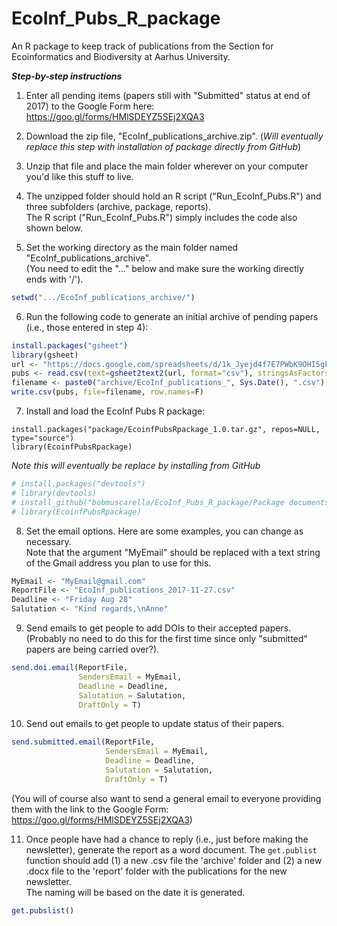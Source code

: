 # EcoInf_Pubs_R_package

An R package to keep track of publications from the Section for Ecoinformatics and Biodiversity at Aarhus University.

***Step-by-step instructions***

1. Enter all pending items (papers still with "Submitted" status at end of 2017) to the Google Form here: https://goo.gl/forms/HMlSDEYZ5SEj2XQA3

2. Download the zip file, "EcoInf_publications_archive.zip". (*Will eventually replace this step with installation of package directly from GitHub*)

3. Unzip that file and place the main folder wherever on your computer you'd like this stuff to live.

4. The unzipped folder should hold an R script ("Run_EcoInf_Pubs.R") and three subfolders (archive, package, reports).  
The R script ("Run_EcoInf_Pubs.R") simply includes the code also shown below.

5. Set the working directory as the main folder named "EcoInf_publications_archive".  
(You need to edit the "..." below and make sure the working directly ends with '/').
``` r
setwd(".../EcoInf_publications_archive/")
```

6. Run the following code to generate an initial archive of pending papers (i.e., those entered in step 4):
``` r
install.packages("gsheet")
library(gsheet)
url <- "https://docs.google.com/spreadsheets/d/1k_Jyejd4f7E7PWbK9OHI5gkmSOymlfyA54hIfOpIm6g/edit?usp=sharing"
pubs <- read.csv(text=gsheet2text2(url, format="csv"), stringsAsFactors=FALSE, row.names=NULL)
filename <- paste0("archive/EcoInf_publications_", Sys.Date(), ".csv")
write.csv(pubs, file=filename, row.names=F)
```

7. Install and load the EcoInf Pubs R package:
```
install.packages("package/EcoinfPubsRpackage_1.0.tar.gz", repos=NULL, type="source")
library(EcoinfPubsRpackage)
```
*Note this will eventually be replace by installing from GitHub*
``` r
# install.packages("devtools")
# library(devtools)
# install_github("bobmuscarella/EcoInf_Pubs_R_package/Package documents")
# library(EcoinfPubsRpackage)
```

8. Set the email options.  Here are some examples, you can change as necessary.  
Note that the argument "MyEmail" should be replaced with a text string of the Gmail address you plan to use for this.
``` r
MyEmail <- "MyEmail@gmail.com"
ReportFile <- "EcoInf_publications_2017-11-27.csv"
Deadline <- "Friday Aug 28"
Salutation <- "Kind regards,\nAnne"
```

9. Send emails to get people to add DOIs to their accepted papers. (Probably no need to do this for the first time since only "submitted" papers are being carried over?). 
``` r 
send.doi.email(ReportFile, 
               SendersEmail = MyEmail,
               Deadline = Deadline,
               Salutation = Salutation,
               DraftOnly = T)
```

10. Send out emails to get people to update status of their papers.
``` r
send.submitted.email(ReportFile, 
                     SendersEmail = MyEmail,
                     Deadline = Deadline,
                     Salutation = Salutation,
                     DraftOnly = T)
```

(You will of course also want to send a general email to everyone providing them with the link to the Google Form:
https://goo.gl/forms/HMlSDEYZ5SEj2XQA3)

11. Once people have had a chance to reply (i.e., just before making the newsletter), generate the report as a word document.  The ```get.publist``` function should add 
(1) a new .csv file the 'archive' folder and 
(2) a new .docx file to the 'report' folder with the publications for the new newsletter.  
The naming will be based on the date it is generated.
``` r
get.pubslist()
```



